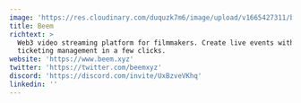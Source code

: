 ```yaml
---
image: 'https://res.cloudinary.com/duquzk7m6/image/upload/v1665427311/beem_ui0zuv.svg'
title: Beem
richtext: >
  Web3 video streaming platform for filmmakers. Create live events with full
  ticketing management in a few clicks.
website: 'https://www.beem.xyz'
twitter: 'https://twitter.com/beemxyz'
discord: 'https://discord.com/invite/UxBzveVKhq'
linkedin: ''
---
```


